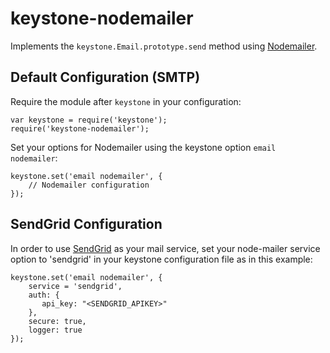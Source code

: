 # keystone-nodemailer

Implements the `keystone.Email.prototype.send` method using [Nodemailer](http://www.nodemailer.com/).
 
## Default Configuration (SMTP)

Require the module after `keystone` in your configuration:

    var keystone = require('keystone');
    require('keystone-nodemailer');

Set your options for Nodemailer using the keystone option `email nodemailer`:

    keystone.set('email nodemailer', {
	    // Nodemailer configuration
    });

## SendGrid Configuration

In order to use [SendGrid](http://www.sendgrid.com/) as your mail service, set your node-mailer service option to 'sendgrid' in your keystone configuration file as in this example:

	keystone.set('email nodemailer', {
		service = 'sendgrid',
		auth: {
     	   api_key: "<SENDGRID_APIKEY>"
    	},
    	secure: true,
    	logger: true
    });


